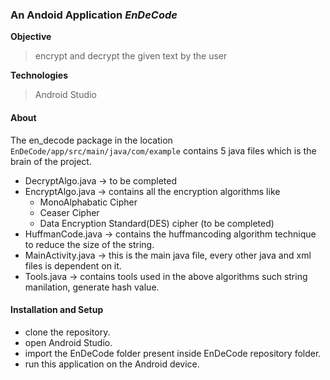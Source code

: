 ### An Andoid Application *EnDeCode*

**Objective**
> encrypt and decrypt the given text by the user

**Technologies**
> Android Studio

#### About
The en_decode package in the location ``EnDeCode/app/src/main/java/com/example`` contains 5 java files which is the brain of the project.
- DecryptAlgo.java -> to be completed
- EncryptAlgo.java -> contains all the encryption algorithms like  
  - MonoAlphabatic Cipher
  - Ceaser Cipher
  - Data Encryption Standard(DES) cipher (to be completed)
- HuffmanCode.java -> contains the huffmancoding algorithm technique to reduce the size of the string.
- MainActivity.java -> this is the main java file, every other java and xml files is dependent on it.
- Tools.java -> contains tools used in the above algorithms such string manilation, generate hash value.

#### Installation and Setup
- clone the repository.
- open Android Studio.
- import the EnDeCode folder present inside EnDeCode repository folder.
- run this application on the Android device.
